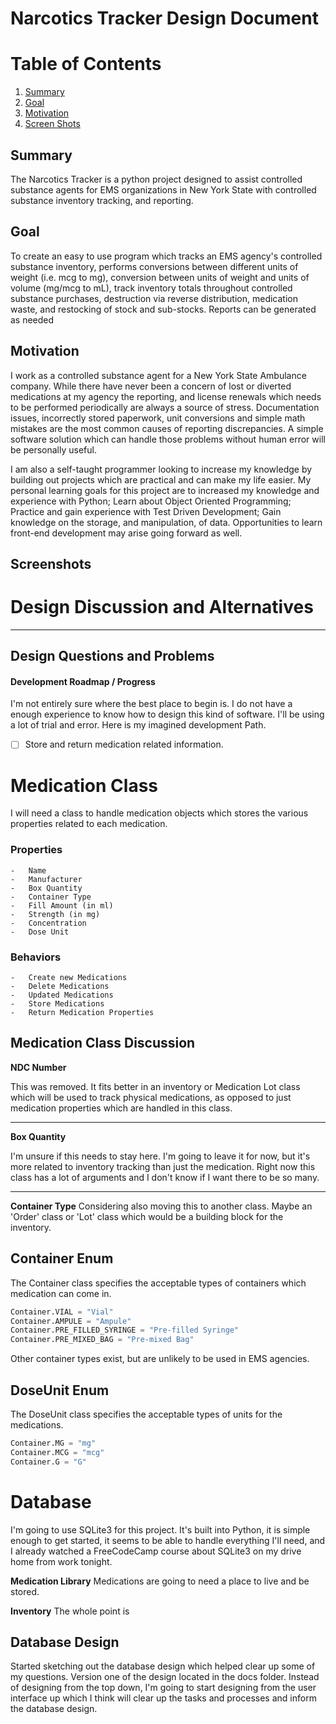 # Narcotics Tracker Design Document

# Table of Contents

1. [Summary](#summary)
2. [Goal](#goal)
3. [Motivation](#motivation)
4. [Screen Shots](#screenshots)

<a name="summary"></a>

## Summary

The Narcotics Tracker is a python project designed to assist controlled
substance agents for EMS organizations in New York State with controlled
substance inventory tracking, and reporting.

<a name="goal"></a>

## Goal

To create an easy to use program which tracks an EMS agency's controlled
substance inventory, performs conversions between different units of weight
(i.e. mcg to mg), conversion between units of weight and units of volume
(mg/mcg to mL), track inventory totals throughout controlled substance
purchases, destruction via reverse distribution, medication waste, and
restocking of stock and sub-stocks. Reports can be generated as needed

<a name="motivation"></a>

## Motivation

I work as a controlled substance agent for a New York State Ambulance company.
While there have never been a concern of lost or diverted medications at my
agency the reporting, and license renewals which needs to be performed
periodically are always a source of stress. Documentation issues, incorrectly
stored paperwork, unit conversions and simple math mistakes are the most common
causes of reporting discrepancies. A simple software solution which can handle
those problems without human error will be personally useful.

I am also a self-taught programmer looking to increase my knowledge by building
out projects which are practical and can make my life easier. My personal
learning goals for this project are to increased my knowledge and experience
with Python; Learn about Object Oriented Programming; Practice and gain
experience with Test Driven Development; Gain knowledge on the storage, and
manipulation, of data. Opportunities to learn front-end development may arise
going forward as well. <a name="screenshots"></a>

## Screenshots

<a name="discussion"></a>

# Design Discussion and Alternatives

---

<a name="problems"></a>

## Design Questions and Problems

#### Development Roadmap / Progress

I'm not entirely sure where the best place to begin is. I do not have a enough
experience to know how to design this kind of software. I'll be using a lot of
trial and error. Here is my imagined development Path.

-   [ ] Store and return medication related information.

# Medication Class

I will need a class to handle medication objects which stores the various
properties related to each medication.

### Properties

    -   Name
    -   Manufacturer
    -   Box Quantity
    -   Container Type
    -   Fill Amount (in ml)
    -   Strength (in mg)
    -   Concentration
    -   Dose Unit

### Behaviors

    -   Create new Medications
    -   Delete Medications
    -   Updated Medications
    -   Store Medications
    -   Return Medication Properties

## Medication Class Discussion

**NDC Number**

This was removed. It fits better in an inventory or Medication Lot class which
will be used to track physical medications, as opposed to just medication
properties which are handled in this class.

---

**Box Quantity**

I'm unsure if this needs to stay here. I'm going to leave it for now, but it's
more related to inventory tracking than just the medication. Right now this
class has a lot of arguments and I don't know if I want there to be so many.

---

**Container Type** Considering also moving this to another class. Maybe an
'Order' class or 'Lot' class which would be a building block for the inventory.

## Container Enum

The Container class specifies the acceptable types of containers which
medication can come in.

```python
Container.VIAL = "Vial"
Container.AMPULE = "Ampule"
Container.PRE_FILLED_SYRINGE = "Pre-filled Syringe"
Container.PRE_MIXED_BAG = "Pre-mixed Bag"
```

Other container types exist, but are unlikely to be used in EMS agencies.

## DoseUnit Enum

The DoseUnit class specifies the acceptable types of units for the medications.

```python
Container.MG = "mg"
Container.MCG = "mcg"
Container.G = "G"
```

# Database

I'm going to use SQLite3 for this project. It's built into Python, it is simple
enough to get started, it seems to be able to handle everything I'll need, and
I already watched a FreeCodeCamp course about SQLite3 on my drive home from
work tonight.

**Medication Library** Medications are going to need a place to live and be
stored.

**Inventory** The whole point is

## Database Design

Started sketching out the database design which helped clear up some of my
questions. Version one of the design located in the docs folder. Instead of
designing from the top down, I'm going to start designing from the user
interface up which I think will clear up the tasks and processes and inform the
database design.
